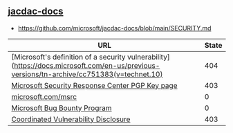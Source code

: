 
## [jacdac-docs](https://github.com/microsoft/jacdac-docs)
* https://github.com/microsoft/jacdac-docs/blob/main/SECURITY.md

| URL | State |
| --- | --- |
| [Microsoft's definition of a security vulnerability](https://docs.microsoft.com/en-us/previous-versions/tn-archive/cc751383(v=technet.10) | 404 |
| [Microsoft Security Response Center PGP Key page](https://www.microsoft.com/en-us/msrc/pgp-key-msrc) | 403 |
| [microsoft.com/msrc](https://www.microsoft.com/msrc) | 0 |
| [Microsoft Bug Bounty Program](https://microsoft.com/msrc/bounty) | 0 |
| [Coordinated Vulnerability Disclosure](https://www.microsoft.com/en-us/msrc/cvd) | 403 |
